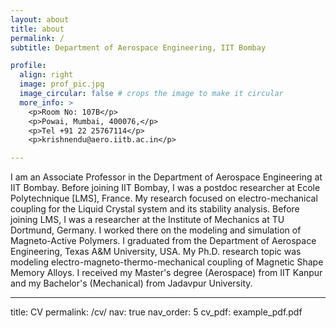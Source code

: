 ```yaml
---
layout: about
title: about
permalink: /
subtitle: Department of Aerospace Engineering, IIT Bombay

profile:
  align: right
  image: prof_pic.jpg
  image_circular: false # crops the image to make it circular
  more_info: >
    <p>Room No: 107B</p>
    <p>Powai, Mumbai, 400076,</p>
    <p>Tel +91 22 25767114</p>
    <p>krishnendu@aero.iitb.ac.in</p>    

---
```

I am an Associate Professor in the Department of Aerospace Engineering at IIT Bombay. Before joining IIT Bombay, I was a postdoc researcher at Ecole Polytechnique [LMS], France. My research focused on electro-mechanical coupling for the Liquid Crystal system and its stability analysis. Before joining LMS, I was a researcher at the Institute of Mechanics at TU Dortmund, Germany. I worked there on the modeling and simulation of Magneto-Active Polymers. I graduated from the Department of Aerospace Engineering, Texas A&M University, USA. My Ph.D. research topic was modeling electro-magneto-thermo-mechanical coupling of Magnetic Shape Memory Alloys. I received my Master's degree (Aerospace) from IIT Kanpur and my Bachelor's (Mechanical) from Jadavpur University.

---
title: CV
permalink: /cv/
nav: true
nav_order: 5
cv_pdf: example_pdf.pdf

